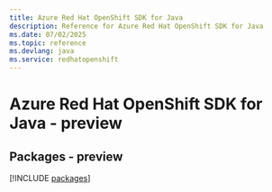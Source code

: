 ```yaml
---
title: Azure Red Hat OpenShift SDK for Java
description: Reference for Azure Red Hat OpenShift SDK for Java
ms.date: 07/02/2025
ms.topic: reference
ms.devlang: java
ms.service: redhatopenshift
---
```

# Azure Red Hat OpenShift SDK for Java - preview
## Packages - preview
[!INCLUDE [packages](red-hat-openshift-index.md)]
